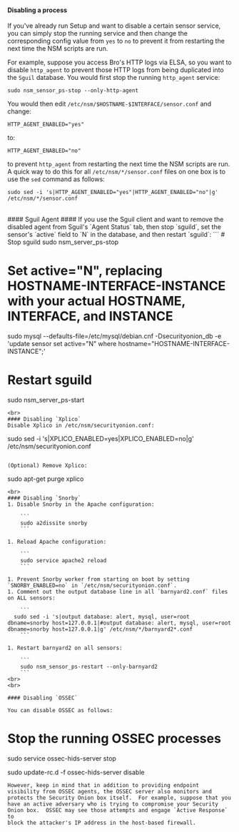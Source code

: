 #### Disabling a process ####
If you've already run Setup and want to disable a certain sensor service, you can simply stop the running service and then change the corresponding config value from `yes` to `no` to prevent it from restarting the next time the NSM scripts are run.

For example, suppose you access Bro's HTTP logs via ELSA, so you want to disable `http_agent` to prevent those HTTP logs from being duplicated into the `Sguil` database.  You would first stop the running `http_agent` service:
```
sudo nsm_sensor_ps-stop --only-http-agent
```
You would then edit `/etc/nsm/$HOSTNAME-$INTERFACE/sensor.conf` and change:
```
HTTP_AGENT_ENABLED="yes"
```
to:
```
HTTP_AGENT_ENABLED="no"
```
to prevent `http_agent` from restarting the next time the NSM scripts are run.  A quick way to do this for all `/etc/nsm/*/sensor.conf` files on one box is to use the `sed` command as follows:
```
sudo sed -i 's|HTTP_AGENT_ENABLED="yes"|HTTP_AGENT_ENABLED="no"|g' /etc/nsm/*/sensor.conf
```
<br>
#### Sguil Agent ####
If you use the Sguil client and want to remove the disabled agent from Sguil's `Agent Status` tab, then stop `sguild`, set the sensor's `active` field to `N` in the database, and then restart `sguild`:
```
# Stop sguild
sudo nsm_server_ps-stop

# Set active="N", replacing HOSTNAME-INTERFACE-INSTANCE with your actual HOSTNAME, INTERFACE, and INSTANCE
sudo mysql --defaults-file=/etc/mysql/debian.cnf -Dsecurityonion_db -e 'update sensor set active="N" where hostname="HOSTNAME-INTERFACE-INSTANCE";'

# Restart sguild
sudo nsm_server_ps-start
```
<br>
#### Disabling `Xplico`
Disable Xplico in /etc/nsm/securityonion.conf:
```
sudo sed -i 's|XPLICO_ENABLED=yes|XPLICO_ENABLED=no|g' /etc/nsm/securityonion.conf
```

(Optional) Remove Xplico:
```
sudo apt-get purge xplico
```
<br>
#### Disabling `Snorby`
1. Disable Snorby in the Apache configuration:

    ```
    sudo a2dissite snorby
    ```
    
1. Reload Apache configuration:

    ```
    sudo service apache2 reload
    ```
    
1. Prevent Snorby worker from starting on boot by setting `SNORBY_ENABLED=no` in `/etc/nsm/securityonion.conf`.
1. Comment out the output database line in all `barnyard2.conf` files on ALL sensors:

    ```
  sudo sed -i 's|output database: alert, mysql, user=root dbname=snorby host=127.0.0.1|#output database: alert, mysql, user=root dbname=snorby host=127.0.0.1|g' /etc/nsm/*/barnyard2*.conf
    ```
    
1. Restart barnyard2 on all sensors:

    ```
    sudo nsm_sensor_ps-restart --only-barnyard2
    ```
<br>
<br>

#### Disabling `OSSEC`

You can disable OSSEC as follows:
```
# Stop the running OSSEC processes 
sudo service ossec-hids-server stop

sudo update-rc.d -f ossec-hids-server disable
```
However, keep in mind that in addition to providing endpoint
visibility from OSSEC agents, the OSSEC server also monitors and
protects the Security Onion box itself.  For example, suppose that you
have an active adversary who is trying to compromise your Security
Onion box.  OSSEC may see those attempts and engage `Active Response` to
block the attacker's IP address in the host-based firewall.